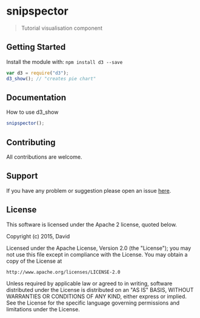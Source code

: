 # snipspector

> Tutorial visualisation component

## Getting Started
Install the module with: `npm install d3 --save`

```javascript
var d3 = require("d3");
d3_show(); // "creates pie chart"
```

## Documentation

How to use d3_show

```javascript
snipspector();
```

## Contributing

All contributions are welcome.

## Support

If you have any problem or suggestion please open an issue [here](https://github.com/David/snipspector/issues).

## License 
This software is licensed under the Apache 2 license, quoted below.

Copyright (c) 2015, David

Licensed under the Apache License, Version 2.0 (the "License"); you may not
use this file except in compliance with the License. You may obtain a copy of
the License at

    http://www.apache.org/licenses/LICENSE-2.0

Unless required by applicable law or agreed to in writing, software
distributed under the License is distributed on an "AS IS" BASIS, WITHOUT
WARRANTIES OR CONDITIONS OF ANY KIND, either express or implied. See the
License for the specific language governing permissions and limitations under
the License.
